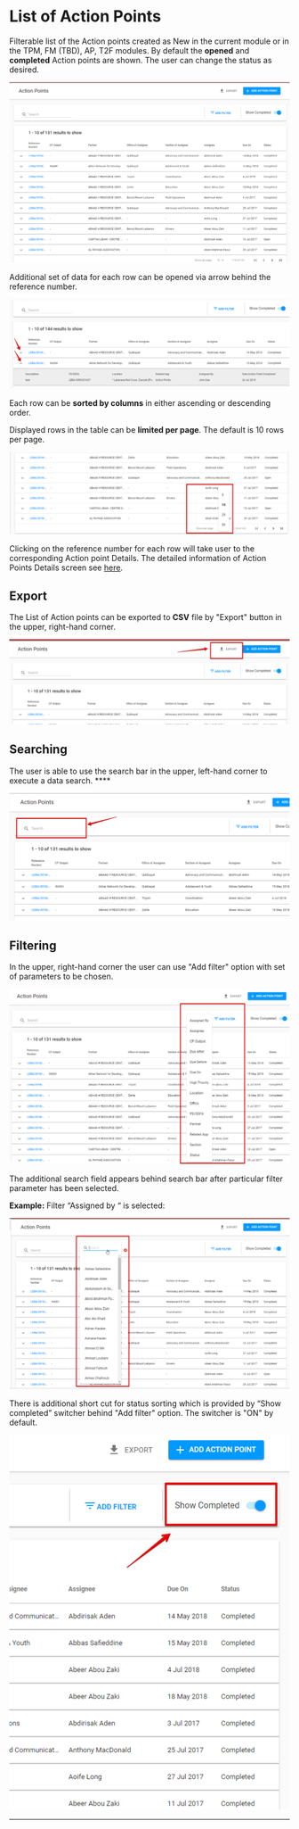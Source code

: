 # List of Action Points

Filterable list of the Action points created as New in the current module or in the TPM, FM \(TBD\), AP, T2F modules. By default the **opened** and **completed** Action points are shown. The user can change the status  as desired.

![List of Action Points: overall interface](../.gitbook/assets/24.png)

Additional set of data for each row  can be opened via arrow behind the reference number.

![Arrows behind the reference number](../.gitbook/assets/37.png)

Each row can be **sorted by columns** in either ascending or descending order.

Displayed rows in the table can be **limited per page**.  The default is 10 rows per page.

![Rows per page ](../.gitbook/assets/26.png)

Clicking on the reference number for each row will take user to the corresponding Action point Details. The detailed information of Action Points Details screen see [here](action-points-screens-1/created-opened-action-point.md).

## Export

The List of Action points can be exported to **CSV** file by "Export" button in the upper, right-hand corner. 

![Export button](../.gitbook/assets/27.png)

## **Searching**

The user is able to use the search bar in the upper, left-hand corner to execute a data search.  ****

![Search bar in the upper, left-hand corner ](../.gitbook/assets/28.png)

## Filtering

In the upper, right-hand corner the user can use "Add filter" option with set of parameters to be chosen.

![Add Filter option](../.gitbook/assets/29.png)

The additional search field appears behind search bar after particular filter parameter has been selected.  

**Example:**  Filter “Assigned by “ is selected: 

![Additional search field for filter](../.gitbook/assets/30.png)

There is additional short cut for status sorting which is provided by “Show completed” switcher behind "Add filter" option.  The switcher is "ON" by default. 

![Show Completed switcher](../.gitbook/assets/31.png)



  
****

